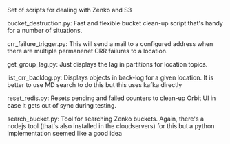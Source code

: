 Set of scripts for dealing with Zenko and S3

bucket_destruction.py:  Fast and flexible bucket clean-up script that's handy
                        for a number of situations. 

crr_failure_trigger.py: This will send a mail to a configured address when 
                        there are multiple permanenet CRR failures to a 
                        location.

get_group_lag.py:       Just displays the lag in partitions for location
                        topics.

list_crr_backlog.py:    Displays objects in back-log for a given location. It
                        is better to use MD search to do this but this uses
                        kafka directly

reset_redis.py:         Resets pending and failed counters to clean-up Orbit 
                        UI in case it gets out of sync during testing.

search_bucket.py:       Tool for searching Zenko buckets. Again, there's a 
                        nodejs tool (that's also installed in the cloudservers)
                        for this but a python implementation seemed like a good
                        idea